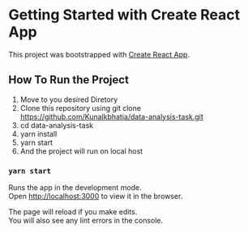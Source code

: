# Getting Started with Create React App

This project was bootstrapped with [Create React App](https://github.com/facebook/create-react-app).

## How To Run the Project
1. Move to you desired Diretory
2. Clone this repository using git clone https://github.com/Kunalkbhatia/data-analysis-task.git
3. cd data-analysis-task
3. yarn install
4. yarn start
5. And the project will run on local host




### `yarn start`

Runs the app in the development mode.\
Open [http://localhost:3000](http://localhost:3000) to view it in the browser.

The page will reload if you make edits.\
You will also see any lint errors in the console.
